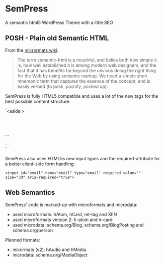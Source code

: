 SemPress
============

A semantic html5 WordPress Theme with a little SEO

POSH - Plain old Semantic HTML
--------------

From the [micrormats wiki](http://microformats.org/wiki/posh):

> The term semantic-html is a mouthful, and belies both how simple it is, how well established
> it is among modern web designers, and the fact that it has benefits far beyond the obvious doing
> the right thing for the Web by using semantic markup. We need a simple short mnemonic term that
> captures the essence of the concept, and is easily verbed (to posh, poshify, poshed up).

SemPress is fully HTML5 compatible and uses a lot of the new tags for the best possible content structure:

`<aside <?php post_id(); ?> <?php post_class(); ?>>
  <header class="entry-header">
    <h1 class="entry-title p-entry-title"><a href="<?php the_permalink(); ?>" title="<?php printf( esc_attr__( 'Permalink to %s', 'sempress' ), the_title_attribute( 'echo=0' ) ); ?>" rel="bookmark"><?php the_title(); ?></a></h1>
  </header><!-- .entry-header -->

  ...
  
  <footer class="entry-meta">
    <?php sempress_posted_on(); ?>
    ...
  </footer><!-- #entry-meta -->
</aside><!-- #post-<?php the_ID(); ?> -->`

SemPress also uses HTML5s new input types and the required-attribute for a better client-side form handling:

`<input id="email" name="email" type="email" required value="" size="30" aria-required="true">`

Web Semantics
--------------

SemPress' code is marked-up with microformats and microdata:

* used microformats: hAtom, hCard, rel-tag and XFN
* used microformats version 2: h-atom and h-card
* used microdata: schema.org/Blog, schema.org/BlogPosting and schema.org/person

Planned formats:

* micormats (v2): hAudio and hMedia
* microdata: schema.org/MediaObject